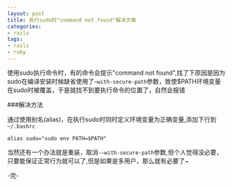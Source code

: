 ```yaml
---
layout: post
title: 执行sudo时"command not found"解决方案
categories:
- rails
tags:
- rails
- ruby
---
```


使用sudo执行命令时，有的命令会提示"command not found",找了下原因是因为sudo在编译安装时候缺省使用了`—with-secure-path`参数，致使$PATH环境变量在sudo时被覆盖，于是就找不到要执行命令的位置了，自然会报错

###解决方法

通过使用别名(alias)，在执行sudo时同时定义环境变量为正确变量,添加下行到`~/.bashrc`

`alias sudo="sudo env PATH=$PATH"`

当然还有一个办法就是重装，取消`-–with-secure-path`参数,但个人觉得没必要，只要能保证正常行为就可以了,但是如果是多用户，那么就有必要了~ 


-完-